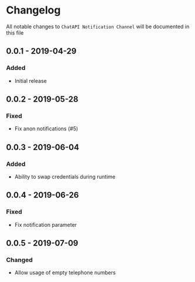 # Changelog

All notable changes to `ChatAPI Notification Channel` will be documented in this file

## 0.0.1 - 2019-04-29
### Added
- Initial release

## 0.0.2 - 2019-05-28
### Fixed
- Fix anon notifications (#5)

## 0.0.3 - 2019-06-04
### Added
- Ability to swap credentials during runtime

## 0.0.4 - 2019-06-26
### Fixed
- Fix notification parameter

## 0.0.5 - 2019-07-09
### Changed
- Allow usage of empty telephone numbers